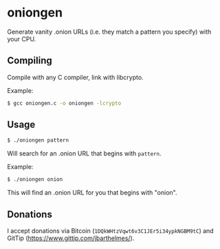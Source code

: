 oniongen
========

Generate vanity .onion URLs (i.e. they match a pattern you specify) with your CPU.

Compiling
---------

Compile with any C compiler, link with libcrypto.

Example:

```bash
$ gcc oniongen.c -o oniongen -lcrypto
```
  
Usage
-----

```bash
$ ./oniongen pattern
```

Will search for an .onion URL that begins with `pattern`.

Example:
  
```bash
$ ./oniongen onion
```

This will find an .onion URL for you that begins with "onion".

Donations
---------

I accept donations via Bitcoin (`1DQkWHtzVqwt6v3C1JEr5i34ypkNGBM9tC`) and GitTip (https://www.gittip.com/jbarthelmes/).
